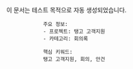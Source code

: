 이 문서는 테스트 목적으로 자동 생성되었습니다.
                
                주요 정보:
                - 프로젝트: 탱고 고객지원
                - 카테고리: 회의록
                
                핵심 키워드:
                탱고 고객지원, 회의, 안건